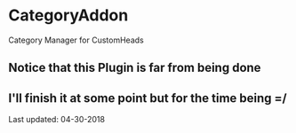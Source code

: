 # CategoryAddon
Category Manager for CustomHeads

## Notice that this Plugin is far from being done
## I'll finish it at some point but for the time being =/


Last updated: 04-30-2018
